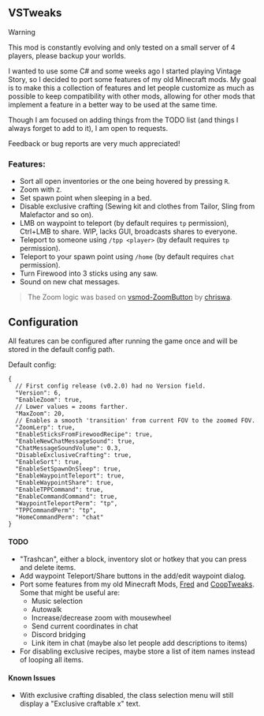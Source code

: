 ## VSTweaks

> [!WARNING]
> This mod is constantly evolving and only tested on a small server of 4 players, please backup your worlds.

I wanted to use some C# and some weeks ago I started playing Vintage Story, so I decided to port some features of my old Minecraft mods. My goal is to make this a collection of features and let people customize as much as possible to keep compatibility with other mods, allowing for other mods that implement a feature in a better way to be used at the same time.

Though I am focused on adding things from the TODO list (and things I always forget to add to it), I am open to requests.

Feedback or bug reports are very much appreciated!

### Features:
- Sort all open inventories or the one being hovered by pressing `R`.
- Zoom with `Z`.
- Set spawn point when sleeping in a bed.
- Disable exclusive crafting (Sewing kit and clothes from Tailor, Sling from Malefactor and so on).
- LMB on waypoint to teleport (by default requires `tp` permission), Ctrl+LMB to share. WIP, lacks GUI, broadcasts shares to everyone.
- Teleport to someone using `/tpp <player>` (by default requires `tp` permission).
- Teleport to your spawn point using `/home` (by default requires `chat` permission).
- Turn Firewood into 3 sticks using any saw.
- Sound on new chat messages.

> The Zoom logic was based on [vsmod-ZoomButton](https://github.com/chriswa/vsmod-ZoomButton) by [chriswa](https://github.com/chriswa).

## Configuration

All features can be configured after running the game once and will be stored in the default config path.

Default config:

```jsonc
{
  // First config release (v0.2.0) had no Version field.
  "Version": 6,
  "EnableZoom": true,
  // Lower values = zooms farther.
  "MaxZoom": 20,
  // Enables a smooth 'transition' from current FOV to the zoomed FOV.
  "ZoomLerp": true,
  "EnableSticksFromFirewoodRecipe": true,
  "EnableNewChatMessageSound": true,
  "ChatMessageSoundVolume": 0.3,
  "DisableExclusiveCrafting": true,
  "EnableSort": true,
  "EnableSetSpawnOnSleep": true,
  "EnableWaypointTeleport": true,
  "EnableWaypointShare": true,
  "EnableTPPCommand": true,
  "EnableCommandCommand": true,
  "WaypointTeleportPerm": "tp",
  "TPPCommandPerm": "tp",
  "HomeCommandPerm": "chat"
}
```

#### TODO
- "Trashcan", either a block, inventory slot or hotkey that you can press and delete items.
- Add waypoint Teleport/Share buttons in the add/edit waypoint dialog.
- Port some features from my old Minecraft Mods, [Fred](https://github.com/Kyagara/Fred) and [CoopTweaks](https://github.com/Kyagara/CoopTweaks). Some that might be useful are:
  - Music selection
  - Autowalk
  - Increase/decrease zoom with mousewheel
  - Send current coordinates in chat
  - Discord bridging
  - Link item in chat (maybe also let people add descriptions to items)
- For disabling exclusive recipes, maybe store a list of item names instead of looping all items.

#### Known Issues
- With exclusive crafting disabled, the class selection menu will still display a "Exclusive craftable x" text.
